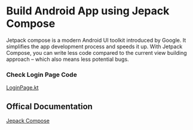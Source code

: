 # Build Android App using Jepack Compose

Jetpack compose is a modern Android UI toolkit introduced by Google. It simplifies the app development process and speeds it up. With Jetpack Compose, you can write less code compared to the current view building approach – which also means less potential bugs.

### Check Login Page Code

<a href="https://github.com/Zaryab-Programmer/JetpackCompseAppWork/blob/master/app/src/main/java/com/example/myjetpackcompose/composeables/LoginPage.kt">LoginPage.kt</a>

## Offical Documentation
<p><a href="https://developer.android.com/jetpack/compose" >Jepack Compose</a></p>
